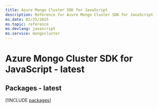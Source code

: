 ```yaml
---
title: Azure Mongo Cluster SDK for JavaScript
description: Reference for Azure Mongo Cluster SDK for JavaScript
ms.date: 02/25/2025
ms.topic: reference
ms.devlang: javascript
ms.service: mongocluster
---
```

# Azure Mongo Cluster SDK for JavaScript - latest
## Packages - latest
[!INCLUDE [packages](mongo-cluster-index.md)]